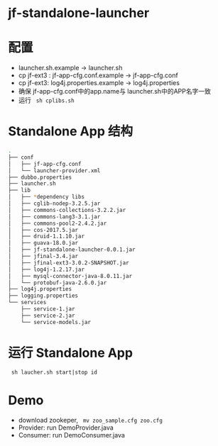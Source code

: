 # jf-standalone-launcher

# 配置
- launcher.sh.example -> launcher.sh
- cp jf-ext3 : jf-app-cfg.conf.example -> jf-app-cfg.conf
- cp jf-ext3: log4j.properties.example -> log4j.properties
- 确保 jf-app-cfg.conf中的app.name与 launcher.sh中的APP名字一致
- 运行 ``` sh cplibs.sh```

# Standalone App 结构

```bash
.
├── conf
│   ├── jf-app-cfg.conf
│   └── launcher-provider.xml
├── dubbo.properties
├── launcher.sh
├── lib
│   ├── *dependency libs
│   ├── cglib-nodep-3.2.5.jar
│   ├── commons-collections-3.2.2.jar
│   ├── commons-lang3-3.1.jar
│   ├── commons-pool2-2.4.2.jar
│   ├── cos-2017.5.jar
│   ├── druid-1.1.10.jar
│   ├── guava-18.0.jar
│   ├── jf-standalone-launcher-0.0.1.jar
│   ├── jfinal-3.4.jar
│   ├── jfinal-ext3-3.0.2-SNAPSHOT.jar
│   ├── log4j-1.2.17.jar
│   ├── mysql-connector-java-8.0.11.jar
│   └── protobuf-java-2.6.0.jar
├── log4j.properties
├── logging.properties
└── services
    ├── service-1.jar
    ├── service-2.jar
    └── service-models.jar

```
# 运行 Standalone App

``` sh laucher.sh start|stop id```

# Demo

- download zookeper, ``` mv zoo_sample.cfg zoo.cfg```
- Provider: run DemoProvider.java
- Consumer: run DemoConsumer.java